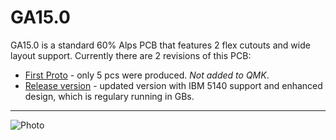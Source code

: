 # GA15.0
GA15.0 is a standard 60% Alps PCB that features 2 flex cutouts and wide layout support.
Currently there are 2 revisions of this PCB:
* [First Proto](https://github.com/Gvalch-ca/gvalchca-pcb-wiki/tree/main/GA15.0/first-proto) - only 5 pcs were produced. _Not added to QMK_.
* [Release version](https://github.com/Gvalch-ca/gvalchca-pcb-wiki/tree/main/GA15.0/release-version) - updated version with IBM 5140 support and enhanced design, which is regulary running in GBs.

_____

![Photo](https://i.imgur.com/4UTpGHf.jpeg)